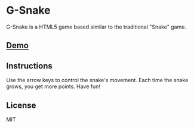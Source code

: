 G-Snake
=========

G-Snake is a HTML5 game based similar to the traditional "Snake" game.

[Demo](http://gsnake.georgeholmesii.com)
----

Instructions
-----------
Use the arrow keys to control the snake's movement. Each time the snake grows, you get more points. Have fun!

License
----
MIT
